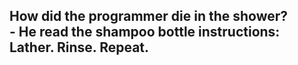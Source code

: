 ## How did the programmer die in the shower?</br>- He read the shampoo bottle instructions: Lather. Rinse. Repeat.